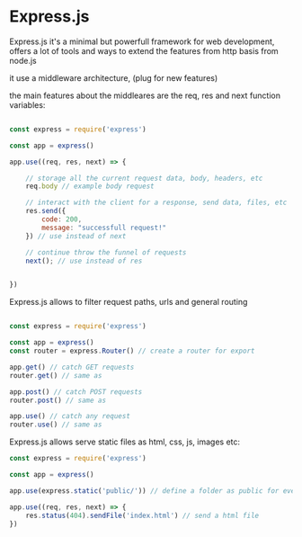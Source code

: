 # Express.js

Express.js it's a minimal but powerfull framework for web development, offers a lot of tools and ways to extend the features from http basis from node.js

it use a middleware architecture, (plug for new features)

the main features about the middleares are the req, res and next function variables:

```js

const express = require('express')

const app = express()

app.use((req, res, next) => {

    // storage all the current request data, body, headers, etc
    req.body // example body request

    // interact with the client for a response, send data, files, etc
    res.send({
        code: 200,
        message: "successfull request!"
    }) // use instead of next

    // continue throw the funnel of requests
    next(); // use instead of res


})

```

Express.js allows to filter request paths, urls and general routing

```js

const express = require('express')

const app = express()
const router = express.Router() // create a router for export

app.get() // catch GET requests
router.get() // same as

app.post() // catch POST requests
router.post() // same as

app.use() // catch any request
router.use() // same as


```

Express.js allows serve static files as html, css, js, images etc:

```js
const express = require('express')

const app = express()

app.use(express.static('public/')) // define a folder as public for everyone

app.use((req, res, next) => {
    res.status(404).sendFile('index.html') // send a html file
})


```
